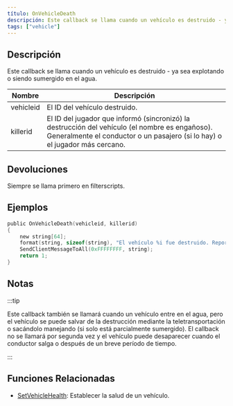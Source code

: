 ```yaml
---
título: OnVehicleDeath
descripción: Este callback se llama cuando un vehículo es destruido - ya sea explotando o siendo sumergido en el agua.
tags: ["vehicle"]
---
```


## Descripción

Este callback se llama cuando un vehículo es destruido - ya sea explotando o siendo sumergido en el agua.

| Nombre    | Descripción                                                                                                                                                     |
| --------- | --------------------------------------------------------------------------------------------------------------------------------------------------------------- |
| vehicleid | El ID del vehículo destruido.                                                                                                                       |
| killerid  | El ID del jugador que informó (sincronizó) la destrucción del vehículo (el nombre es engañoso). Generalmente el conductor o un pasajero (si lo hay) o el jugador más cercano. |

## Devoluciones

Siempre se llama primero en filterscripts.

## Ejemplos

```c
public OnVehicleDeath(vehicleid, killerid)
{
    new string[64];
    format(string, sizeof(string), "El vehículo %i fue destruido. Reportado por el jugador %i.", vehicleid, killerid);
    SendClientMessageToAll(0xFFFFFFFF, string);
    return 1;
}
```

## Notas

:::tip

Este callback también se llamará cuando un vehículo entre en el agua, pero el vehículo se puede salvar de la destrucción mediante la teletransportación o sacándolo manejando (si solo está parcialmente sumergido). El callback no se llamará por segunda vez y el vehículo puede desaparecer cuando el conductor salga o después de un breve período de tiempo.

:::

## Funciones Relacionadas

- [SetVehicleHealth](../functions/SetVehicleHealth): Establecer la salud de un vehículo.
